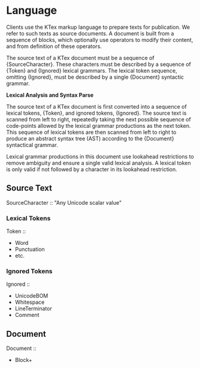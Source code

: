 # Language

Clients use the KTex markup language to prepare texts for publication. We refer
to such texts as source documents. A document is built from a sequence of
blocks, which optionally use operators to modify their content, and from
definition of these operators.

The source text of a KTex document must be a sequence of {SourceCharacter}.
These characters must be described by a sequence of {Token} and {Ignored}
lexical grammars. The lexical token sequence, omitting {Ignored}, must be
described by a single {Document} syntactic grammar.

**Lexical Analysis and Syntax Parse**

The source text of a KTex document is first converted into a sequence of lexical
tokens, {Token}, and ignored tokens, {Ignored}. The source text is scanned from
left to right, repeatedly taking the next possible sequence of code-points
allowed by the lexical grammar productions as the next token. This sequence of
lexical tokens are then scanned from left to right to produce an abstract syntax
tree (AST) according to the {Document} syntactical grammar.

Lexical grammar productions in this document use lookahead restrictions to
remove ambiguity and ensure a single valid lexical analysis. A lexical token is
only valid if not followed by a character in its lookahead restriction.

## Source Text

SourceCharacter :: "Any Unicode scalar value"

### Lexical Tokens

Token ::

- Word
- Punctuation
- etc.

### Ignored Tokens

Ignored ::

- UnicodeBOM
- Whitespace
- LineTerminator
- Comment

## Document

Document ::

- Block+

